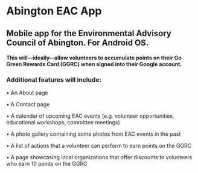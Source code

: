 # Abington EAC App

## Mobile app for the Environmental Advisory Council of Abington. For Android OS.

#### This will--ideally--allow volunteers to accumulate points on their Go Green Rewards Card (GGRC) when signed into their Google account.

### Additional features will include:

• An About page

• A Contact page

• A calendar of upcoming EAC events (e.g. volunteer opportunities, educational workshops, committee meetings)

• A photo gallery containing some photos from EAC events in the past

• A list of actions that a volunteer can perform to earn points on the GGRC

• A page showcasing local organizations that offer discounts to volunteers who earn 10 points on the GGRC
